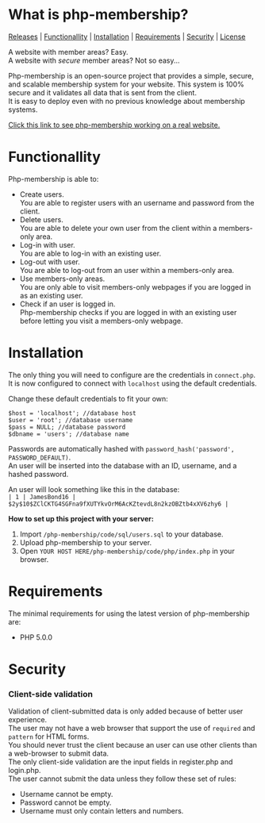 # What is php-membership?
[Releases](https://github.com/OscarBjurestrand/php-membership/releases) | [Functionallity](#functionallity) | [Installation](#installation) | [Requirements](#requirements) | [Security](#security) | [License](https://github.com/OscarBjurestrand/php-membership/blob/master/LICENSE)  

A website with member areas? Easy.  
A website with _secure_ member areas? Not so easy...  
  
Php-membership is an open-source project that provides a simple, secure, and scalable membership system for your website.
This system is 100% secure and it validates all data that is sent from the client.    
It is easy to deploy even with no previous knowledge about membership systems.
  
[Click this link to see php-membership working on a real website.](https://github.com/OscarBjurestrand/php-membership/edit/master/README.md)
  
# Functionallity
Php-membership is able to:
- Create users.  
  You are able to register users with an username and password from the client.  
- Delete users.  
  You are able to delete your own user from the client within a members-only area.  
- Log-in with user.  
  You are able to log-in with an existing user.  
- Log-out with user.  
  You are able to log-out from an user within a members-only area.  
- Use members-only areas.  
  You are only able to visit members-only webpages if you are logged in as an existing user.  
- Check if an user is logged in.  
  Php-membership checks if you are logged in with an existing user before letting you visit a members-only webpage.  
  
# Installation  
  
The only thing you will need to configure are the credentials in `connect.php`.  
It is now configured to connect with `localhost` using the default credentials.  
  
Change these default credentials to fit your own:
```
$host = 'localhost'; //database host
$user = 'root'; //database username
$pass = NULL; //database password
$dbname = 'users'; //database name
```  
  
Passwords are automatically hashed with `password_hash('password', PASSWORD_DEFAULT)`.  
An user will be inserted into the database with an ID, username, and a hashed password.   
  
An user will look something like this in the database:  
`| 1 | JamesBond16 | $2y$10$ZClCKTG4SGFna9fXUTYkvOrM6AcKZtevdL8n2kzOBZtb4xXV6zhy6 |`  
  
**How to set up this project with your server:**
1. Import `/php-membership/code/sql/users.sql` to your database.
2. Upload php-membership to your server.
2. Open `YOUR HOST HERE/php-membership/code/php/index.php` in your browser. 
  
# Requirements
The minimal requirements for using the latest version of php-membership are:
- PHP 5.0.0
  
# Security
### Client-side validation
Validation of client-submitted data is only added because of better user experience.  
The user may not have a web browser that support the use of `required` and `pattern` for HTML forms.  
You should never trust the client because an user can use other clients than a web-browser to submit data.  
The only client-side validation are the input fields in register.php and login.php.  
The user cannot submit the data unless they follow these set of rules:  
- Username cannot be empty.
- Password cannot be empty.
- Username must only contain letters and numbers.
